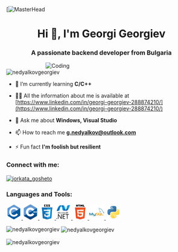 [![MasterHead](https://mir-s3-cdn-cf.behance.net/project_modules/max_1200/79731568097599.5b50bca477735.jpg)
<h1 align="center">Hi 👋, I'm Georgi Georgiev</h1>
<h3 align="center">A passionate backend developer from Bulgaria</h3>
<img align="right" alt="Coding" width="400" src="https://media3.giphy.com/media/v1.Y2lkPTc5MGI3NjExNXJtMGJvMjBuMHN4Z2xrM2pqYnVyNGdjdndrdm1jb2g5dWtmbWs5ciZlcD12MV9pbnRlcm5hbF9naWZfYnlfaWQmY3Q9Zw/PI3QGKFN6XZUCMMqJm/giphy.webp">

<p align="left"> <img src="https://komarev.com/ghpvc/?username=nedyalkovgeorgiev&label=Profile%20views&color=0e75b6&style=flat" alt="nedyalkovgeorgiev" /> </p>

- 🌱 I’m currently learning **C/C++**

- 👨‍💻 All the information about me is available at [https://www.linkedin.com/in/georgi-georgiev-288874210/](https://www.linkedin.com/in/georgi-georgiev-288874210/)

- 💬 Ask me about **Windows, Visual Studio**

- 📫 How to reach me **g.nedyalkov@outlook.com**

- ⚡ Fun fact **I'm foolish but resilient**

<h3 align="left">Connect with me:</h3>
<p align="left">
<a href="https://instagram.com/jorkata_gosheto" target="blank"><img align="center" src="https://raw.githubusercontent.com/rahuldkjain/github-profile-readme-generator/master/src/images/icons/Social/instagram.svg" alt="jorkata_gosheto" height="30" width="40" /></a>
</p>

<h3 align="left">Languages and Tools:</h3>
<p align="left"> <a href="https://www.cprogramming.com/" target="_blank" rel="noreferrer"> <img src="https://raw.githubusercontent.com/devicons/devicon/master/icons/c/c-original.svg" alt="c" width="40" height="40"/> </a> <a href="https://www.w3schools.com/cpp/" target="_blank" rel="noreferrer"> <img src="https://raw.githubusercontent.com/devicons/devicon/master/icons/cplusplus/cplusplus-original.svg" alt="cplusplus" width="40" height="40"/> </a> <a href="https://www.w3schools.com/css/" target="_blank" rel="noreferrer"> <img src="https://raw.githubusercontent.com/devicons/devicon/master/icons/css3/css3-original-wordmark.svg" alt="css3" width="40" height="40"/> </a> <a href="https://dotnet.microsoft.com/" target="_blank" rel="noreferrer"> <img src="https://raw.githubusercontent.com/devicons/devicon/master/icons/dot-net/dot-net-original-wordmark.svg" alt="dotnet" width="40" height="40"/> </a> <a href="https://www.w3.org/html/" target="_blank" rel="noreferrer"> <img src="https://raw.githubusercontent.com/devicons/devicon/master/icons/html5/html5-original-wordmark.svg" alt="html5" width="40" height="40"/> </a> <a href="https://www.mysql.com/" target="_blank" rel="noreferrer"> <img src="https://raw.githubusercontent.com/devicons/devicon/master/icons/mysql/mysql-original-wordmark.svg" alt="mysql" width="40" height="40"/> </a> <a href="https://www.python.org" target="_blank" rel="noreferrer"> <img src="https://raw.githubusercontent.com/devicons/devicon/master/icons/python/python-original.svg" alt="python" width="40" height="40"/> </a> </p>

<p><img align="left" src="https://github-readme-stats.vercel.app/api/top-langs?username=nedyalkovgeorgiev&show_icons=true&locale=en&layout=compact" alt="nedyalkovgeorgiev" /></p>

<p>&nbsp;<img align="center" src="https://github-readme-stats.vercel.app/api?username=nedyalkovgeorgiev&show_icons=true&locale=en" alt="nedyalkovgeorgiev" /></p>

<p><img align="center" src="https://github-readme-streak-stats.herokuapp.com/?user=nedyalkovgeorgiev&" alt="nedyalkovgeorgiev" /></p>
